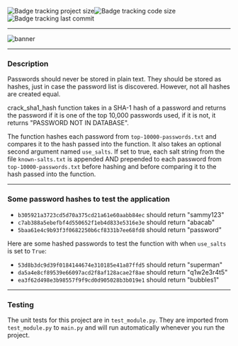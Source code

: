 ![Badge tracking project size](https://img.shields.io/github/repo-size/Preffet/Python-SHA1-password-cracker?color=%2377009e)![Badge tracking code size](https://img.shields.io/github/languages/code-size/Preffet/Python-SHA1-password-cracker?color=%2335009e)![Badge tracking last commit](https://img.shields.io/github/last-commit/Preffet/Python-SHA1-password-cracker?color=%2300379e)

-----------------------------------------------------------------------------

![banner](https://user-images.githubusercontent.com/84241003/161397143-e73a7976-972a-46d6-9274-1524a95abaee.png)

-----------------------------------------------------------------------------
### Description

Passwords should never be stored in plain text. They should be stored as hashes, just in case the password list is discovered. However, not all hashes are created equal. 

crack_sha1_hash function takes in a SHA-1 hash of a password and returns the password if it is one of the top 10,000 passwords used, if it is not, it returns "PASSWORD NOT IN DATABASE".

The function hashes each password from `top-10000-passwords.txt` and compares it to the hash passed into the function. It also takes an optional second argument named `use_salts`. If set to true, each salt string from the file `known-salts.txt` is appended AND prepended to each password from `top-10000-passwords.txt` before hashing and before comparing it to the hash passed into the function.

-----------------------------------------------------------------------------
### Some password hashes to test the application

* `b305921a3723cd5d70a375cd21a61e60aabb84ec` should return "sammy123"
* `c7ab388a5ebefbf4d550652f1eb4d833e5316e3e` should return "abacab"
* `5baa61e4c9b93f3f0682250b6cf8331b7ee68fd8` should return "password"

Here are some hashed passwords to test the function with when `use_salts` is set to `True`:
* `53d8b3dc9d39f0184144674e310185e41a87ffd5` should return "superman"
* `da5a4e8cf89539e66097acd2f8af128acae2f8ae` should return "q1w2e3r4t5"
* `ea3f62d498e3b98557f9f9cd0d905028b3b019e1` should return "bubbles1"

-----------------------------------------------------------------------------
### Testing 

The unit tests for this project are in `test_module.py`. They are imported from `test_module.py` to `main.py` and will run automatically whenever you run the project.
